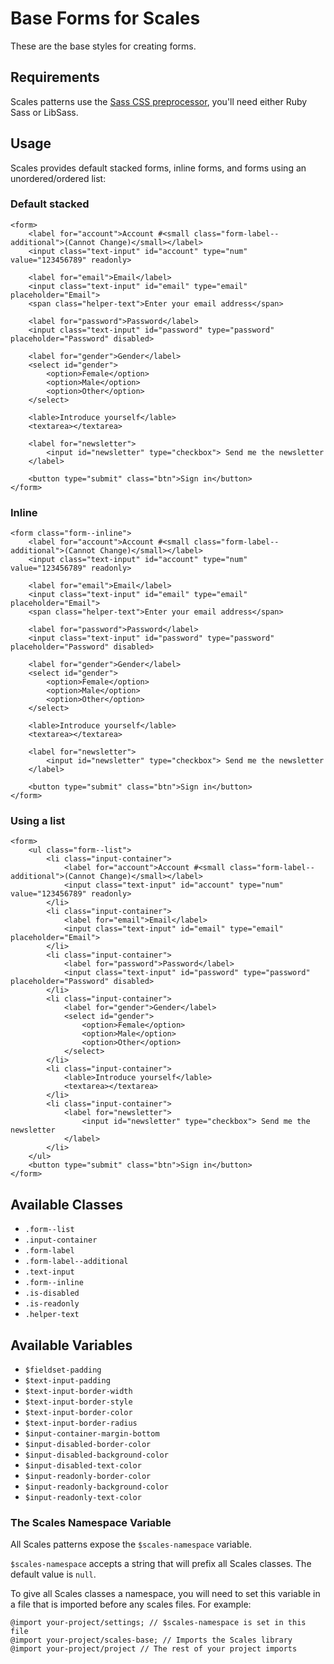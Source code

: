 # Base Forms for Scales

These are the base styles for creating forms.

## Requirements

Scales patterns use the [Sass CSS preprocessor](http://sass-lang.com/), you'll need either Ruby Sass or LibSass.

## Usage

Scales provides default stacked forms, inline forms, and forms using an unordered/ordered list:

### Default stacked
```
<form>
    <label for="account">Account #<small class="form-label--additional">(Cannot Change)</small></label>
    <input class="text-input" id="account" type="num" value="123456789" readonly>

    <label for="email">Email</label>
    <input class="text-input" id="email" type="email" placeholder="Email">
    <span class="helper-text">Enter your email address</span>

    <label for="password">Password</label>
    <input class="text-input" id="password" type="password" placeholder="Password" disabled>

    <label for="gender">Gender</label>
    <select id="gender">
        <option>Female</option>
        <option>Male</option>
        <option>Other</option>
    </select>

    <lable>Introduce yourself</lable>
    <textarea></textarea>

    <label for="newsletter">
        <input id="newsletter" type="checkbox"> Send me the newsletter
    </label>

    <button type="submit" class="btn">Sign in</button>
</form>
```

### Inline
```
<form class="form--inline">
    <label for="account">Account #<small class="form-label--additional">(Cannot Change)</small></label>
    <input class="text-input" id="account" type="num" value="123456789" readonly>

    <label for="email">Email</label>
    <input class="text-input" id="email" type="email" placeholder="Email">
    <span class="helper-text">Enter your email address</span>

    <label for="password">Password</label>
    <input class="text-input" id="password" type="password" placeholder="Password" disabled>

    <label for="gender">Gender</label>
    <select id="gender">
        <option>Female</option>
        <option>Male</option>
        <option>Other</option>
    </select>

    <lable>Introduce yourself</lable>
    <textarea></textarea>

    <label for="newsletter">
        <input id="newsletter" type="checkbox"> Send me the newsletter
    </label>

    <button type="submit" class="btn">Sign in</button>
</form>
```

### Using a list
```
<form>
    <ul class="form--list">
        <li class="input-container">
            <label for="account">Account #<small class="form-label--additional">(Cannot Change)</small></label>
            <input class="text-input" id="account" type="num" value="123456789" readonly>
        </li>
        <li class="input-container">
            <label for="email">Email</label>
            <input class="text-input" id="email" type="email" placeholder="Email">
        </li>
        <li class="input-container">
            <label for="password">Password</label>
            <input class="text-input" id="password" type="password" placeholder="Password" disabled>
        </li>
        <li class="input-container">
            <label for="gender">Gender</label>
            <select id="gender">
                <option>Female</option>
                <option>Male</option>
                <option>Other</option>
            </select>
        </li>
        <li class="input-container">
            <lable>Introduce yourself</lable>
            <textarea></textarea>
        </li>
        <li class="input-container">
            <label for="newsletter">
                <input id="newsletter" type="checkbox"> Send me the newsletter
            </label>
        </li>
    </ul>
    <button type="submit" class="btn">Sign in</button>
</form>
```

## Available Classes

* `.form--list`
* `.input-container`
* `.form-label`
* `.form-label--additional`
* `.text-input`
* `.form--inline`
* `.is-disabled`
* `.is-readonly`
* `.helper-text`

## Available Variables

* `$fieldset-padding`
* `$text-input-padding`
* `$text-input-border-width`
* `$text-input-border-style`
* `$text-input-border-color`
* `$text-input-border-radius`
* `$input-container-margin-bottom`
* `$input-disabled-border-color`
* `$input-disabled-background-color`
* `$input-disabled-text-color`
* `$input-readonly-border-color`
* `$input-readonly-background-color`
* `$input-readonly-text-color`

### The Scales Namespace Variable

All Scales patterns expose the `$scales-namespace` variable.

`$scales-namespace` accepts a string that will prefix all Scales classes. The default value is `null`.

To give all Scales classes a namespace, you will need to set this variable in a file that is imported before any scales files. For example:

```
@import your-project/settings; // $scales-namespace is set in this file
@import your-project/scales-base; // Imports the Scales library
@import your-project/project // The rest of your project imports
```
